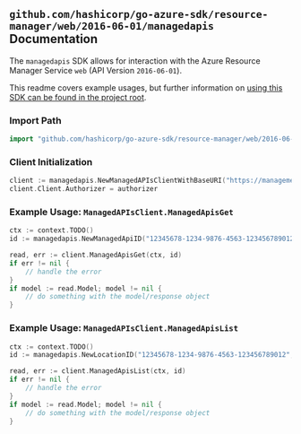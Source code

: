 
## `github.com/hashicorp/go-azure-sdk/resource-manager/web/2016-06-01/managedapis` Documentation

The `managedapis` SDK allows for interaction with the Azure Resource Manager Service `web` (API Version `2016-06-01`).

This readme covers example usages, but further information on [using this SDK can be found in the project root](https://github.com/hashicorp/go-azure-sdk/tree/main/docs).

### Import Path

```go
import "github.com/hashicorp/go-azure-sdk/resource-manager/web/2016-06-01/managedapis"
```


### Client Initialization

```go
client := managedapis.NewManagedAPIsClientWithBaseURI("https://management.azure.com")
client.Client.Authorizer = authorizer
```


### Example Usage: `ManagedAPIsClient.ManagedApisGet`

```go
ctx := context.TODO()
id := managedapis.NewManagedApiID("12345678-1234-9876-4563-123456789012", "locationValue", "managedApiValue")

read, err := client.ManagedApisGet(ctx, id)
if err != nil {
	// handle the error
}
if model := read.Model; model != nil {
	// do something with the model/response object
}
```


### Example Usage: `ManagedAPIsClient.ManagedApisList`

```go
ctx := context.TODO()
id := managedapis.NewLocationID("12345678-1234-9876-4563-123456789012", "locationValue")

read, err := client.ManagedApisList(ctx, id)
if err != nil {
	// handle the error
}
if model := read.Model; model != nil {
	// do something with the model/response object
}
```
